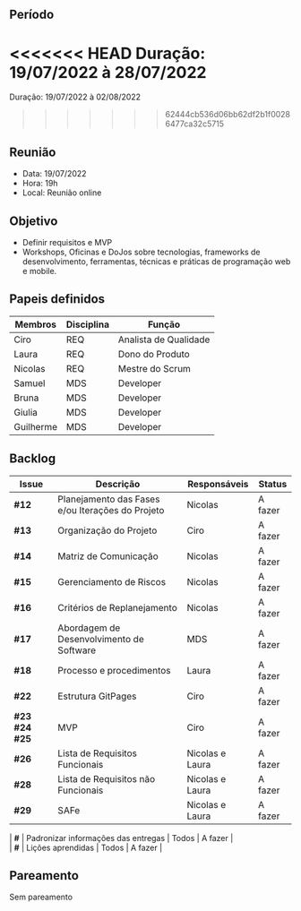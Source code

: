 ## Período
<<<<<<< HEAD
Duração: 19/07/2022  à 28/07/2022
=======
Duração: 19/07/2022  à 02/08/2022
>>>>>>> 62444cb536d06bb62df2b1f00286477ca32c5715


## Reunião
* Data: 19/07/2022
* Hora: 19h
* Local: Reunião online


## Objetivo
 - Definir requisitos e MVP
 - Workshops, Oficinas e DoJos sobre tecnologias, frameworks de desenvolvimento, ferramentas, técnicas e práticas de programação web e mobile. 

## Papeis definidos
 | Membros | Disciplina |  Função  |
 | ------------------- | ----- | ------------------- |
 |  Ciro |REQ | Analista de Qualidade |
 |  Laura |REQ | Dono do Produto |
 |  Nicolas |REQ | Mestre do Scrum |
 |  Samuel |MDS | Developer |
 |  Bruna | MDS| Developer |
 |  Giulia | MDS| Developer |
 |  Guilherme |MDS | Developer |


## Backlog
| Issue | Descrição  | Responsáveis | Status | 
| ------------------- | ------------------- | ------------------- | ------------------- |
| **#12**  | Planejamento das Fases e/ou Iterações do Projeto | Nicolas  | A fazer  | 
| **#13**  | Organização do Projeto | Ciro  | A fazer  | 
| **#14**  | Matriz de Comunicação | Nicolas  | A fazer  | 
| **#15**  | Gerenciamento de Riscos | Nicolas  | A fazer  | 
| **#16**  | Critérios de Replanejamento | Nicolas  | A fazer | 
| **#17**  | Abordagem de Desenvolvimento de Software | MDS  | A fazer  |   
| **#18**  | Processo e procedimentos | Laura  | A fazer  | 
| **#22**  | Estrutura GitPages | Ciro  | A fazer  | 
| **#23** **#24** **#25**  | MVP | Ciro  | A fazer  |   
| **#26**  | Lista de Requisitos Funcionais | Nicolas e Laura  | A fazer  |   
| **#28**  | Lista de Requisitos não Funcionais | Nicolas e Laura  | A fazer  |   
| **#29**  | SAFe | Nicolas e Laura  | A fazer  |   


| **#**  | Padronizar informações das entregas | Todos   | A fazer  |   
| **#**  | Lições aprendidas | Todos  | A fazer  |   



## Pareamento
 Sem pareamento
